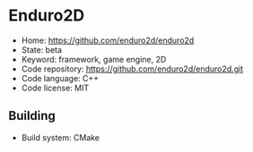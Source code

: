 # Enduro2D

- Home: https://github.com/enduro2d/enduro2d
- State: beta
- Keyword: framework, game engine, 2D
- Code repository: https://github.com/enduro2d/enduro2d.git
- Code language: C++
- Code license: MIT

## Building

- Build system: CMake
